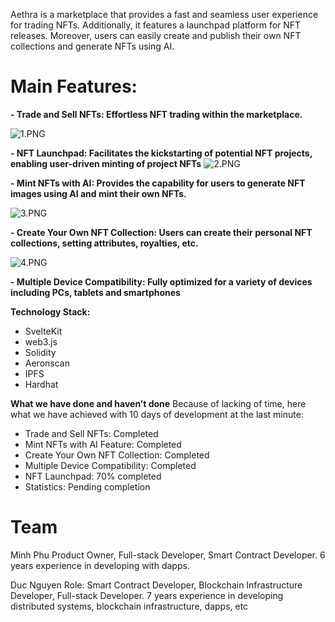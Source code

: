Aethra is a marketplace that provides a fast and seamless user experience for trading NFTs. Additionally, it features a launchpad platform for NFT releases. Moreover, users can easily create and publish their own NFT collections and generate NFTs using AI.
# Main Features:
**- Trade and Sell NFTs: Effortless NFT trading within the marketplace.**

![1.PNG](https://cdn.dorahacks.io/static/files/18d6a3f1c7b6af9285e515a45ca96ace.PNG)

**- NFT Launchpad: Facilitates the kickstarting of potential NFT projects, enabling user-driven minting of project NFTs**
![2.PNG](https://cdn.dorahacks.io/static/files/18d6a40fa011da77f84b4f4454880912.PNG)

**- Mint NFTs with AI: Provides the capability for users to generate NFT images using AI and mint their own NFTs.**

![3.PNG](https://cdn.dorahacks.io/static/files/18d6a41bb1878918c6538fd4f93b339d.PNG)

**- Create Your Own NFT Collection: Users can create their personal NFT collections, setting attributes, royalties, etc.**

![4.PNG](https://cdn.dorahacks.io/static/files/18d6a41e875c947e90ecd164a96b6b4a.PNG)

**- Multiple Device Compatibility: Fully optimized for a variety of devices including PCs, tablets and smartphones**

**Technology Stack:**
- SvelteKit
- web3.js
- Solidity
- Aeronscan
- IPFS
- Hardhat


**What we have done and haven’t done**
Because of lacking of time, here what we have achieved with 10 days of development at the last minute:
- Trade and Sell NFTs: Completed
- Mint NFTs with AI Feature: Completed
- Create Your Own NFT Collection: Completed
- Multiple Device Compatibility: Completed
- NFT Launchpad: 70% completed
- Statistics: Pending completion


# Team
Minh Phu
Product Owner, Full-stack Developer, Smart Contract Developer. 6 years experience in developing with dapps.

Duc Nguyen
Role: Smart Contract Developer, Blockchain Infrastructure Developer, Full-stack Developer. 7 years experience in developing distributed systems, blockchain infrastructure, dapps, etc
